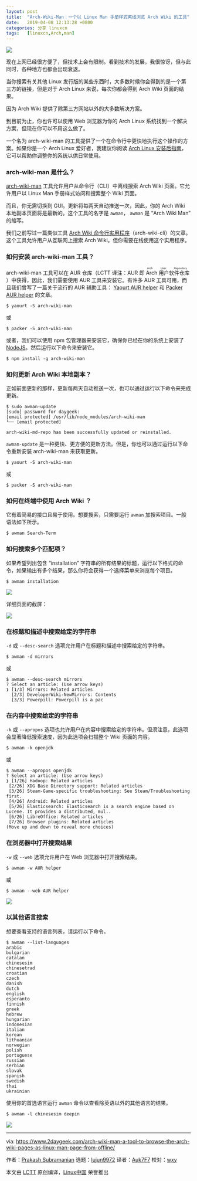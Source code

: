 ```yaml
---
layout: post
title:	"Arch-Wiki-Man：一个以 Linux Man 手册样式离线浏览 Arch Wiki 的工具"
date:	2019-04-08 12:13:28 +0800 
categories:	分享 linuxcn 
tags:	[linuxcn,Arch,man]
---
```



![](/Asserts/Images//attachment/album/201904/08/121323qpu0z08oililii2e.jpg)


现在上网已经很方便了，但技术上会有限制。看到技术的发展，我很惊讶，但与此同时，各种地方也都会出现衰退。


当你搜索有关其他 Linux 发行版的某些东西时，大多数时候你会得到的是一个第三方的链接，但是对于 Arch Linux 来说，每次你都会得到 Arch Wiki 页面的结果。


因为 Arch Wiki 提供了除第三方网站以外的大多数解决方案。


到目前为止，你也许可以使用 Web 浏览器为你的 Arch Linux 系统找到一个解决方案，但现在你可以不用这么做了。


一个名为 arch-wiki-man 的工具提供了一个在命令行中更快地执行这个操作的方案。如果你是一个 Arch Linux 爱好者，我建议你阅读 [Arch Linux 安装后指南](https://www.2daygeek.com/arch-linux-post-installation-30-things-to-do-after-installing-arch-linux/)，它可以帮助你调整你的系统以供日常使用。


### arch-wiki-man 是什么？


[arch-wiki-man](https://github.com/greg-js/arch-wiki-man) 工具允许用户从命令行（CLI）中离线搜索 Arch Wiki 页面。它允许用户以 Linux Man 手册样式访问和搜索整个 Wiki 页面。


而且，你无需切换到 GUI。更新将每两天自动推送一次，因此，你的 Arch Wiki 本地副本页面将是最新的。这个工具的名字是 `awman`， `awman` 是 “Arch Wiki Man” 的缩写。


我们之前写过一篇类似工具 [Arch Wiki 命令行实用程序](https://www.2daygeek.com/search-arch-wiki-website-command-line-terminal/)（arch-wiki-cli）的文章。这个工具允许用户从互联网上搜索 Arch Wiki。但你需要在线使用这个实用程序。


### 如何安装 arch-wiki-man 工具？


arch-wiki-man 工具可以在 AUR 仓库（LCTT 译注：AUR 即<ruby> Arch 用户软件仓库 <rt>  Arch User Repository </rt></ruby>）中获得，因此，我们需要使用 AUR 工具来安装它。有许多 AUR 工具可用，而且我们曾写了一篇关于流行的 AUR 辅助工具： [Yaourt AUR helper](https://www.2daygeek.com/install-yaourt-aur-helper-on-arch-linux/) 和 [Packer AUR helper](https://www.2daygeek.com/install-packer-aur-helper-on-arch-linux/) 的文章。



```
$ yaourt -S arch-wiki-man
```

或



```
$ packer -S arch-wiki-man
```

或者，我们可以使用 npm 包管理器来安装它，确保你已经在你的系统上安装了 [NodeJS](https://www.2daygeek.com/install-nodejs-on-ubuntu-centos-debian-fedora-mint-rhel-opensuse/)。然后运行以下命令来安装它。



```
$ npm install -g arch-wiki-man
```

### 如何更新 Arch Wiki 本地副本？


正如前面更新的那样，更新每两天自动推送一次，也可以通过运行以下命令来完成更新。



```
$ sudo awman-update
[sudo] password for daygeek:
[email protected] /usr/lib/node_modules/arch-wiki-man
└── [email protected]

arch-wiki-md-repo has been successfully updated or reinstalled.
```

`awman-update` 是一种更快、更方便的更新方法。但是，你也可以通过运行以下命令重新安装 arch-wiki-man 来获取更新。



```
$ yaourt -S arch-wiki-man
```

或



```
$ packer -S arch-wiki-man
```

### 如何在终端中使用 Arch Wiki ？


它有着简易的接口且易于使用。想要搜索，只需要运行 `awman` 加搜索项目。一般语法如下所示。



```
$ awman Search-Term
```

### 如何搜索多个匹配项？


如果希望列出包含 “installation” 字符串的所有结果的标题，运行以下格式的命令，如果输出有多个结果，那么你将会获得一个选择菜单来浏览每个项目。



```
$ awman installation
```

![](/Asserts/Images//attachment/album/201904/08/121329qmtz7mkdt6tdukby.png)


详细页面的截屏：


![](/Asserts/Images//attachment/album/201904/08/121331usoc8ww1b8hb0vw8.png)


### 在标题和描述中搜索给定的字符串


`-d` 或 `--desc-search` 选项允许用户在标题和描述中搜索给定的字符串。



```
$ awman -d mirrors
```

或



```
$ awman --desc-search mirrors
? Select an article: (Use arrow keys)
❯ [1/3] Mirrors: Related articles
  [2/3] DeveloperWiki-NewMirrors: Contents
  [3/3] Powerpill: Powerpill is a pac
```

### 在内容中搜索给定的字符串


`-k` 或 `--apropos` 选项也允许用户在内容中搜索给定的字符串。但须注意，此选项会显著降低搜索速度，因为此选项会扫描整个 Wiki 页面的内容。



```
$ awman -k openjdk
```

或



```
$ awman --apropos openjdk
? Select an article: (Use arrow keys)
❯ [1/26] Hadoop: Related articles
 [2/26] XDG Base Directory support: Related articles
 [3/26] Steam-Game-specific troubleshooting: See Steam/Troubleshooting first.
 [4/26] Android: Related articles
 [5/26] Elasticsearch: Elasticsearch is a search engine based on Lucene. It provides a distributed, mul..
 [6/26] LibreOffice: Related articles
 [7/26] Browser plugins: Related articles
(Move up and down to reveal more choices)
```

### 在浏览器中打开搜索结果


`-w` 或 `--web` 选项允许用户在 Web 浏览器中打开搜索结果。



```
$ awman -w AUR helper
```

或



```
$ awman --web AUR helper
```

![](/Asserts/Images//attachment/album/201904/08/121332n18u1nrxnuuunrcv.png)


### 以其他语言搜索


想要查看支持的语言列表，请运行以下命令。



```
$ awman --list-languages
arabic
bulgarian
catalan
chinesesim
chinesetrad
croatian
czech
danish
dutch
english
esperanto
finnish
greek
hebrew
hungarian
indonesian
italian
korean
lithuanian
norwegian
polish
portuguese
russian
serbian
slovak
spanish
swedish
thai
ukrainian
```

使用你的首选语言运行 `awman` 命令以查看除英语以外的其他语言的结果。



```
$ awman -l chinesesim deepin
```

![](/Asserts/Images//attachment/album/201904/08/121334vpkgagb596hh5x0i.png)




---


via: <https://www.2daygeek.com/arch-wiki-man-a-tool-to-browse-the-arch-wiki-pages-as-linux-man-page-from-offline/>


作者：[Prakash Subramanian](https://www.2daygeek.com/author/prakash/) 选题：[lujun9972](https://github.com/lujun9972) 译者：[Auk7F7](https://github.com/Auk7F7) 校对：[wxy](https://github.com/wxy)


本文由 [LCTT](https://github.com/LCTT/TranslateProject) 原创编译，[Linux中国](https://linux.cn/) 荣誉推出
